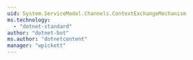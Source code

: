 ```yaml
---
uid: System.ServiceModel.Channels.ContextExchangeMechanism
ms.technology: 
  - "dotnet-standard"
author: "dotnet-bot"
ms.author: "dotnetcontent"
manager: "wpickett"
---
```

